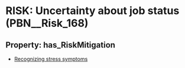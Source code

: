 # RISK: __Uncertainty about job status__ (PBN__Risk_168)

## Property: has_RiskMitigation

* [Recognizing stress symptoms](PBN__RiskMitigation_208)

